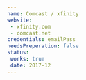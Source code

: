 ```yaml
---
name: Comcast / xfinity
website: 
 - xfinity.com
 - comcast.net
credentials: emailPass
needsPreperation: false
status:
 works: true
 date: 2017-12
---
```

